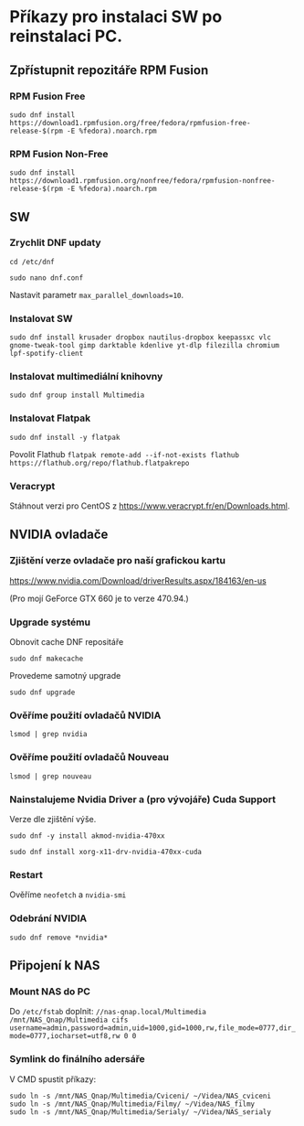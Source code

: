 # Příkazy pro instalaci SW po reinstalaci PC.

## Zpřístupnit repozitáře RPM Fusion

### RPM Fusion Free
`sudo dnf install https://download1.rpmfusion.org/free/fedora/rpmfusion-free-release-$(rpm -E %fedora).noarch.rpm`

### RPM Fusion Non-Free
`sudo dnf install https://download1.rpmfusion.org/nonfree/fedora/rpmfusion-nonfree-release-$(rpm -E %fedora).noarch.rpm`

## SW

### Zrychlit DNF updaty
`cd /etc/dnf`

`sudo nano dnf.conf`

Nastavit parametr `max_parallel_downloads=10`.

### Instalovat SW
`sudo dnf install krusader dropbox nautilus-dropbox keepassxc vlc gnome-tweak-tool gimp darktable kdenlive yt-dlp filezilla chromium lpf-spotify-client`

### Instalovat multimediální knihovny
`sudo dnf group install Multimedia`

### Instalovat Flatpak
`sudo dnf install -y flatpak`

Povolit Flathub
`flatpak remote-add --if-not-exists flathub https://flathub.org/repo/flathub.flatpakrepo`

### Veracrypt
Stáhnout verzi pro CentOS z https://www.veracrypt.fr/en/Downloads.html.

## NVIDIA ovladače

### Zjištění verze ovladače pro naší grafickou kartu
https://www.nvidia.com/Download/driverResults.aspx/184163/en-us

(Pro mojí GeForce GTX 660 je to verze 470.94.)

### Upgrade systému
Obnovit cache DNF repositáře

`sudo dnf makecache`

Provedeme samotný upgrade

`sudo dnf upgrade`

### Ověříme použití ovladačů NVIDIA
`lsmod | grep nvidia`

### Ověříme použití ovladačů Nouveau
`lsmod | grep nouveau`

### Nainstalujeme Nvidia Driver a (pro vývojáře) Cuda Support
Verze dle zjištění výše.

`sudo dnf -y install akmod-nvidia-470xx`

`sudo dnf install xorg-x11-drv-nvidia-470xx-cuda`

### Restart
Ověříme `neofetch` a `nvidia-smi`

### Odebrání NVIDIA
`sudo dnf remove *nvidia*`

## Připojení k NAS

### Mount NAS do PC
Do `/etc/fstab` doplnit:
`//nas-qnap.local/Multimedia /mnt/NAS_Qnap/Multimedia cifs username=admin,password=admin,uid=1000,gid=1000,rw,file_mode=0777,dir_mode=0777,iocharset=utf8,rw 0 0`

### Symlink do finálního adersáře
V CMD spustit příkazy:
```
sudo ln -s /mnt/NAS_Qnap/Multimedia/Cviceni/ ~/Videa/NAS_cviceni
sudo ln -s /mnt/NAS_Qnap/Multimedia/Filmy/ ~/Videa/NAS_filmy
sudo ln -s /mnt/NAS_Qnap/Multimedia/Serialy/ ~/Videa/NAS_serialy
```

